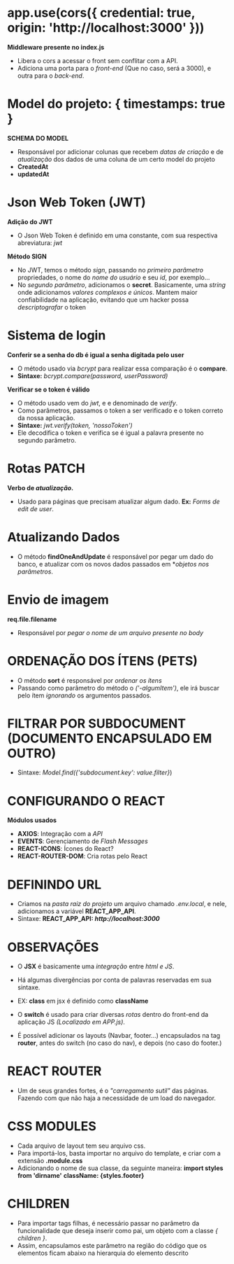 # app.use(cors({ credential: true, origin: 'http://localhost:3000' }))

**Middleware presente no index.js**

- Libera o cors a acessar o front sem conflitar com a API.
- Adiciona uma porta para o _front-end_ (Que no caso, será a 3000), e outra para
  o _back-end_.

# Model do projeto: { timestamps: true }

**SCHEMA DO MODEL**

- Responsável por adicionar colunas que recebem _datas de criação_ e de
  _atualização_ dos dados de uma coluna de um certo model do projeto
- **CreatedAt**
- **updatedAt**

# Json Web Token (JWT)

**Adição do JWT**

- O Json Web Token é definido em uma constante, com sua respectiva abreviatura:
  _jwt_

**Método SIGN**

- No JWT, temos o método _sign_, passando no _primeiro parâmetro_ propriedades,
  o nome do _nome do usuário_ e seu _id_, por exemplo...
- No _segundo parâmetro_, adicionamos o **secret**. Basicamente, uma _string_
  onde adicionamos _valores complexos e únicos_. Mantem maior confiabilidade na
  aplicação, evitando que um hacker possa _descriptografar_ o token

# Sistema de login

**Conferir se a senha do db é igual a senha digitada pelo user**

- O método usado via _bcrypt_ para realizar essa comparação é o **compare**.
- **Sintaxe:** _bcrypt.compare(password, userPassword)_

**Verificar se o token é válido**

- O método usado vem do _jwt_, e e denominado de _verify_.
- Como parâmetros, passamos o token a ser verificado e o token correto da nossa
  aplicação.
- **Sintaxe:** _jwt.verify(token, 'nossoToken')_
- Ele decodifica o token e verifica se é igual a palavra presente no segundo
  parâmetro.

# Rotas PATCH

**Verbo de _atualização_.**

- Usado para páginas que precisam atualizar algum dado. **Ex:** _Forms de edit
  de user_.

# Atualizando Dados

- O método **findOneAndUpdate** é responsável por pegar um dado do banco, e
  atualizar com os novos dados passados em \*_objetos nos parâmetros_.

# Envio de imagem

**req.file.filename**

- Responsável por _pegar o nome de um arquivo presente no body_

# ORDENAÇÃO DOS ÍTENS (PETS)

- O método **sort** é responsável por _ordenar os ítens_
- Passando como parâmetro do método o _('-algumItem')_, ele irá buscar pelo ítem
  _ignorando_ os argumentos passados.

# FILTRAR POR SUBDOCUMENT (DOCUMENTO ENCAPSULADO EM OUTRO)

- Sintaxe: _Model.find({'subdocument.key': value.filter}_)

# CONFIGURANDO O REACT

**Módulos usados**

  - **AXIOS**: Integração com a *API*
  - **EVENTS**: Gerenciamento de *Flash Messages*
  - **REACT-ICONS**: Ícones do React?
  - **REACT-ROUTER-DOM**: Cria rotas pelo React

# DEFININDO URL

  - Criamos na *pasta raiz do projeto* um arquivo chamado *.env.local*, e nele, adicionamos a variável **REACT_APP_API**.
  - Sintaxe: **REACT_APP_API: *http://localhost:3000***

# OBSERVAÇÕES

  - O **JSX** é basicamente uma *integração* entre *html e JS*.
  - Há algumas divergências por conta de palavras reservadas em sua sintaxe.
  - EX: **class** em jsx é definido como **className**
  - O **switch** é usado para criar diversas *rotas* dentro do front-end da aplicação JS *(Localizado em APP.js)*.

  - É possível adicionar os layouts (Navbar, footer...) encapsulados na tag **router**, antes do switch (no caso do nav), e depois (no caso do footer.)

# REACT ROUTER

  - Um de seus grandes fortes, é o *"carregamento sutil"* das páginas. Fazendo com que não haja a necessidade de um load do navegador.

# CSS MODULES
  
  - Cada arquivo de layout tem seu arquivo css.
  - Para importá-los, basta importar no arquivo do template, e criar com a extensão **.module.css**
  - Adicionando o nome de sua classe, da seguinte maneira:
  **import styles from 'dirname'**
  **className: {styles.footer}**

# CHILDREN

  - Para importar tags filhas, é necessário passar no parâmetro da funcionalidade que deseja inserir como pai, um objeto com a classe *{ children }*.
  - Assim, encapsulamos este parâmetro na região do código que os elementos ficam abaixo na hierarquia do elemento descrito